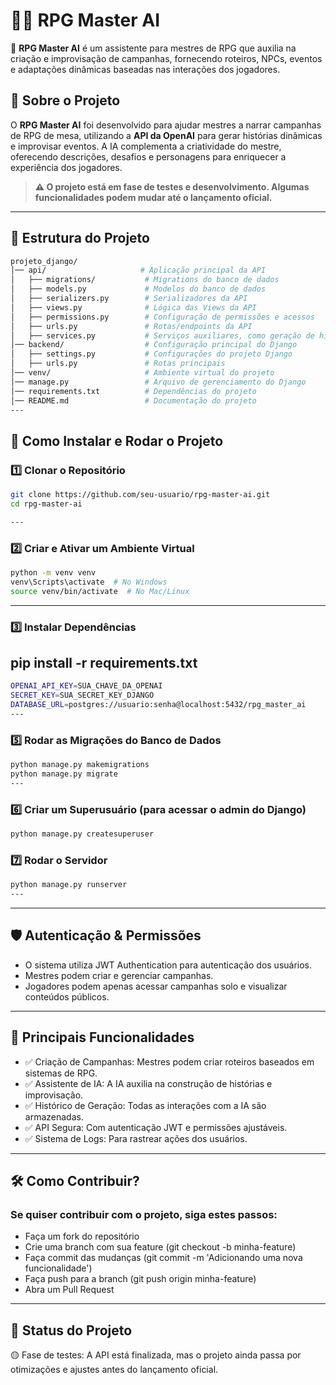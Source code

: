# 🧙‍♂️ RPG Master AI

🚀 **RPG Master AI** é um assistente para mestres de RPG que auxilia na criação e improvisação de campanhas, fornecendo roteiros, NPCs, eventos e adaptações dinâmicas baseadas nas interações dos jogadores.

## 📌 **Sobre o Projeto**
O **RPG Master AI** foi desenvolvido para ajudar mestres a narrar campanhas de RPG de mesa, utilizando a **API da OpenAI** para gerar histórias dinâmicas e improvisar eventos. A IA complementa a criatividade do mestre, oferecendo descrições, desafios e personagens para enriquecer a experiência dos jogadores.

> **⚠️ O projeto está em fase de testes e desenvolvimento. Algumas funcionalidades podem mudar até o lançamento oficial.**

---

## 📂 **Estrutura do Projeto**
```sh
projeto_django/
│── api/                     # Aplicação principal da API
│   ├── migrations/           # Migrations do banco de dados
│   ├── models.py             # Modelos do banco de dados
│   ├── serializers.py        # Serializadores da API
│   ├── views.py              # Lógica das Views da API
│   ├── permissions.py        # Configuração de permissões e acessos
│   ├── urls.py               # Rotas/endpoints da API
│   ├── services.py           # Serviços auxiliares, como geração de história
│── backend/                  # Configuração principal do Django
│   ├── settings.py           # Configurações do projeto Django
│   ├── urls.py               # Rotas principais
│── venv/                     # Ambiente virtual do projeto
│── manage.py                 # Arquivo de gerenciamento do Django
│── requirements.txt          # Dependências do projeto
│── README.md                 # Documentação do projeto
---
```
## 🔧 Como Instalar e Rodar o Projeto  

### **1️⃣ Clonar o Repositório**  
```sh
git clone https://github.com/seu-usuario/rpg-master-ai.git
cd rpg-master-ai

---
```
### **2️⃣ Criar e Ativar um Ambiente Virtual** 
```sh
python -m venv venv
venv\Scripts\activate  # No Windows
source venv/bin/activate  # No Mac/Linux
```
---
### **3️⃣ Instalar Dependências** 
pip install -r requirements.txt
---
```sh
OPENAI_API_KEY=SUA_CHAVE_DA_OPENAI
SECRET_KEY=SUA_SECRET_KEY_DJANGO
DATABASE_URL=postgres://usuario:senha@localhost:5432/rpg_master_ai
---
```
### **5️⃣ Rodar as Migrações do Banco de Dados**
```sh
python manage.py makemigrations
python manage.py migrate
---
```
### **6️⃣ Criar um Superusuário (para acessar o admin do Django)**
```sh
python manage.py createsuperuser
```
### **7️⃣ Rodar o Servidor**
```sh
python manage.py runserver
---
```
---
## **🛡️ Autenticação & Permissões**
- O sistema utiliza JWT Authentication para autenticação dos usuários.
- Mestres podem criar e gerenciar campanhas.
- Jogadores podem apenas acessar campanhas solo e visualizar conteúdos públicos.
---
## **🚀 Principais Funcionalidades**
- ✅ Criação de Campanhas: Mestres podem criar roteiros baseados em sistemas de RPG.
- ✅ Assistente de IA: A IA auxilia na construção de histórias e improvisação.
- ✅ Histórico de Geração: Todas as interações com a IA são armazenadas.
- ✅ API Segura: Com autenticação JWT e permissões ajustáveis.
- ✅ Sistema de Logs: Para rastrear ações dos usuários.
---

## **🛠️ Como Contribuir?**
### Se quiser contribuir com o projeto, siga estes passos:
- Faça um fork do repositório
- Crie uma branch com sua feature (git checkout -b minha-feature)
- Faça commit das mudanças (git commit -m 'Adicionando uma nova funcionalidade')
- Faça push para a branch (git push origin minha-feature)
- Abra um Pull Request
---
## **📌 Status do Projeto**
🟡 Fase de testes: A API está finalizada, mas o projeto ainda passa por otimizações e ajustes antes do lançamento oficial.

